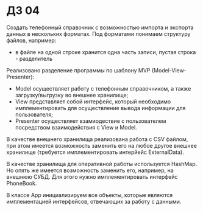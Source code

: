 # ДЗ 04
Создать телефонный справочник с возможностью импорта и экспорта данных в нескольких форматах.
Под форматами понимаем структуру файлов, например:
- в файле на одной строке хранится одна часть записи, пустая строка - разделитель

Реализовано разделение программы по шаблону MVP (Model-View-Presenter):
- Model осуществляет работу с телефонным справочником, а также загрузку/выгрузку во внешнее хранилище;
- View представляет собой интерфейс, который необходимо имплементировать для осуществление вывода информации для пользователя;
- Presenter осуществляет взамиодествие с пользователем посредством взаимодействия с View и Model.

В качестве внешнего хранилища реализована работа с CSV файлом, при этом имеется возможность заменить его на любое другое внешнее хранилище (требуется имплементировать интерйейс ExternalData).

В качестве хранилища для оперативной работы используется HashMap. Но опять же имеется возможность заменить его, например, на внешнюю СУБД. Для этого нужно имплементировать интерфейс PhoneBook.

В классе App инициализируем все объекты, которые являются имплементацией интерфейсов, отвечающих за работу с данными.